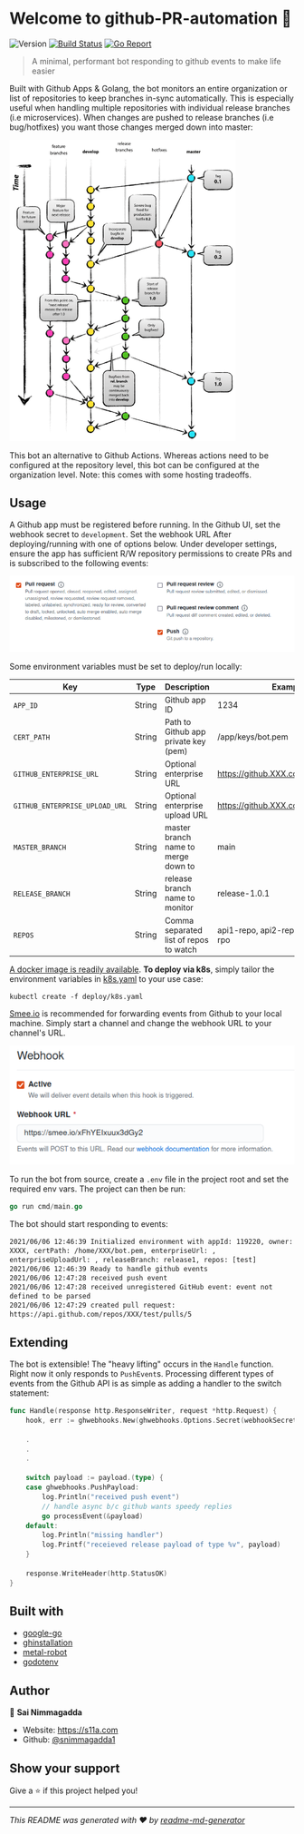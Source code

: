 # Welcome to github-PR-automation 👋

![Version](https://img.shields.io/badge/version-0.0.1-blue.svg?cacheSeconds=2592000)
[![Build Status](https://travis-ci.com/snimmagadda1/github-PR-automation.svg?branch=master)](https://travis-ci.com/snimmagadda1/github-PR-automation)
[![Go Report](https://goreportcard.com/badge/github.com/snimmagadda1/stack-exchange-graphql-server)](https://goreportcard.com/report/github.com/snimmagadda1/github-PR-automation)

> A minimal, performant bot responding to github events to make life easier

Built with Github Apps & Golang, the bot monitors an entire organization or list of repositories to keep branches in-sync automatically. This is especially useful when handling multiple repositories with individual release branches (i.e microservices). When changes are pushed to release branches (i.e bug/hotfixes) you want those changes merged down into master:

<img src="nvie_git_flow.png" alt="NVIE git flow strategy" width="400"/>


This bot an alternative to Github Actions. Whereas actions need to be configured at the repository level, this bot can be configured at the organization level. Note: this comes with some hosting tradeoffs.

## Usage
A Github app must be registered before running. In the Github UI, set the webhook secret to `development`. Set the webhook URL After deploying/running with one of options below. Under developer settings, ensure the app has sufficient R/W repository permissions to create PRs and is subscribed to the following events:

![Github app events subscribed](github_events_subscribe.png)

Some environment variables must be set to deploy/run locally:

| Key      | Type   | Description          | Example        |
| -------- | ------ | -------------------- | -------------- |
| `APP_ID` | String | Github app ID             | 1234      |
| `CERT_PATH` | String | Path to Github app private key  (pem)      | /app/keys/bot.pem         |
| `GITHUB_ENTERPRISE_URL`  | String | Optional enterprise URL | https://github.XXX.com/api/v3        |
| `GITHUB_ENTERPRISE_UPLOAD_URL`   | String | Optional enterprise upload URL | https://github.XXX.com/api/v3/upload |
| `MASTER_BRANCH` | String | master branch name to merge down to       | main         |
| `RELEASE_BRANCH` | String | release branch name to monitor       | release-1.0.1         |
| `REPOS` | String | Comma separated list of repos to watch       | api1-repo, api2-repo, ui1-repo, ui2-rpo         |



[A docker image is readily available](https://hub.docker.com/repository/docker/snimmagadda/github-pr-bot). **To deploy via k8s**, simply tailor the environment variables in [k8s.yaml](./deploy/k8s.yaml) to your use case:
```
kubectl create -f deploy/k8s.yaml
```

[Smee.io](https://smee.io/) is recommended for forwarding events from Github to your local machine. Simply start a channel and change the webhook URL to your channel's URL. 

![Webhook forwarding](webhook.png)

To run the bot from source, create a `.env` file in the project root and set the required env vars. The project can then be run:

```go
go run cmd/main.go
```

The bot should start responding to events:

```log
2021/06/06 12:46:39 Initialized environment with appId: 119220, owner: XXXX, certPath: /home/XXX/bot.pem, enterpriseUrl: , enterpriseUploadUrl: , releaseBranch: release1, repos: [test]
2021/06/06 12:46:39 Ready to handle github events
2021/06/06 12:47:28 received push event
2021/06/06 12:47:28 received unregistered GitHub event: event not defined to be parsed
2021/06/06 12:47:29 created pull request: https://api.github.com/repos/XXX/test/pulls/5
```


## Extending
The bot is extensible! The "heavy lifting" occurs in the `Handle` function. Right now it only responds to `PushEvent`s. Processing different types of events from the Github API is as simple as adding a handler to the switch statement:

```go
func Handle(response http.ResponseWriter, request *http.Request) {
	hook, err := ghwebhooks.New(ghwebhooks.Options.Secret(webhookSecret))
	
    .
    .
    .

	switch payload := payload.(type) {
	case ghwebhooks.PushPayload:
		log.Println("received push event")
		// handle async b/c github wants speedy replies
		go processEvent(&payload)
	default:
		log.Println("missing handler")
		log.Printf("receieved release payload of type %v", payload)
	}

	response.WriteHeader(http.StatusOK)
}
```

## Built with
* [google-go](https://github.com/google/go-github)
* [ghinstallation](https://github.com/bradleyfalzon/ghinstallation)
* [metal-robot](https://github.com/metal-stack/metal-robot)
* [godotenv](https://github.com/joho/godotenv)

## Author

👤 **Sai Nimmagadda**

* Website: https://s11a.com
* Github: [@snimmagadda1](https://github.com/snimmagadda1)

## Show your support

Give a ⭐️ if this project helped you!

***
_This README was generated with ❤️ by [readme-md-generator](https://github.com/kefranabg/readme-md-generator)_